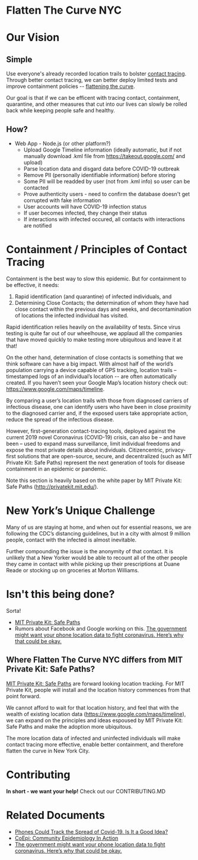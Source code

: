 # Flatten The Curve NYC

Our Vision
=====

Simple
-----
Use  everyone's already recorded location trails to bolster [contact tracing](https://en.wikipedia.org/wiki/Contact_tracing). Through better contact tracing, we can better deploy limited tests and improve containment policies -- [flattening the curve](https://en.wikipedia.org/wiki/Coronavirus_disease_2019#Prevention).

Our goal is that if we can be efficent with tracing contact,  containment, quarantine, and other measures that cut into our lives can slowly be rolled back while keeping people safe and healthy.

How?
-----
* Web App - Node.js (or other platform?)
  * Upload Google Timeline information (ideally automatic, but if not manually download .kml file from https://takeout.google.com/ and upload) 
  * Parse location data and disgard data before COVID-19 outbreak
  * Remove PII (personally identifiable information) before storing
  * Some PII will be readded by user (not from .kml info) so user can be contacted
  * Prove authenticity users - need to confirm the database doesn't get corrupted with fake information
  * User accounts will have COVID-19 infection status
  * If user becomes infected, they change their status 
  * If interactions with infected occured, all contacts with interactions are notified

Containment / Principles of Contact Tracing 
======
Containment is the best way to slow this epidemic. But for containment to be effective, it needs:
1. Rapid identification (and quarantine) of infected individuals, and 
1. Determining Close Contacts; the determination of whom they have had close contact within the previous days and weeks, and decontamination of locations the infected individual has visited. 

Rapid identification relies heavily on the availability of tests. Since virus testing is quite far out of our wheelhouse, we applaud all the companies that have moved quickly to make testing more ubiquitous and leave it at that!

On the other hand, determination of close contacts is something that we think software can have a big impact. With almost half of the world’s population carrying a device capable of GPS tracking, location trails – timestamped logs of an individual’s location -- are often automatically created. If you haven’t seen your Google Map’s location history check out: https://www.google.com/maps/timeline. 

By comparing a user’s location trails with those from diagnosed carriers of infectious disease, one can identify users who have been in close proximity to the diagnosed carrier and, if the exposed users take appropriate action, reduce the spread of the infectious disease. 

However, first-generation contact-tracing tools, deployed against the current 2019 novel Coronavirus (COVID-19) crisis, can also be – and have been – used to expand mass surveillance, limit individual freedoms and expose the most private details about individuals. Citizencentric, privacy-first solutions that are open-source, secure, and decentralized (such as MIT Private Kit: Safe Paths) represent the next generation of tools for disease containment in an epidemic or pandemic.

Note this section is heavily based on the white paper by MIT Private Kit: Safe Paths (http://privatekit.mit.edu/). 


New York’s Unique Challenge
======
Many of us are staying at home, and when out for essential reasons, we are following the CDC’s distancing guidelines, but in a city with almost 9 million people, contact with the infected is almost inevitable. 

Further compounding the issue is the anonymity of that contact. It is unlikely that a New Yorker would be able to recount all of the other people they came in contact with while picking up their prescriptions at Duane Reade or stocking up on groceries at Morton Williams. 

Isn't this being done?
=====
Sorta!
* [MIT Private Kit: Safe Paths](http://privatekit.mit.edu/)
* Rumors about Facebook and Google working on this. [The government might want your phone location data to fight coronavirus. Here’s why that could be okay.](https://www.vox.com/recode/2020/3/18/21184160/government-location-data-coronavirus)

Where Flatten The Curve NYC differs from MIT Private Kit: Safe Paths?
-------
[MIT Private Kit: Safe Paths](http://privatekit.mit.edu/) are forward looking location tracking. For MIT Private Kit, people will install and the location history commences from that point forward. 

We cannot afford to wait for that location history, and feel that with the wealth of existing location data (https://www.google.com/maps/timeline), we can expand on the principles and ideas espoused by MIT Private Kit: Safe Paths and make the adoption more ubiquitous.

The more location data of infected and uninfected individuals will make contact tracing more effective, enable better containment, and therefore flatten the curve in New York City.

Contributing
======
**In short - we want your help!** Check out our CONTRIBUTING.MD


Related Documents
======
* [Phones Could Track the Spread of Covid-19. Is It a Good Idea?](https://www.wired.com/story/phones-track-spread-covid19-good-idea/)
* [CoEpi: Community Epidemiology In Action](https://www.coepi.org/)
* [The government might want your phone location data to fight coronavirus. Here’s why that could be okay.](https://www.vox.com/recode/2020/3/18/21184160/government-location-data-coronavirus)

